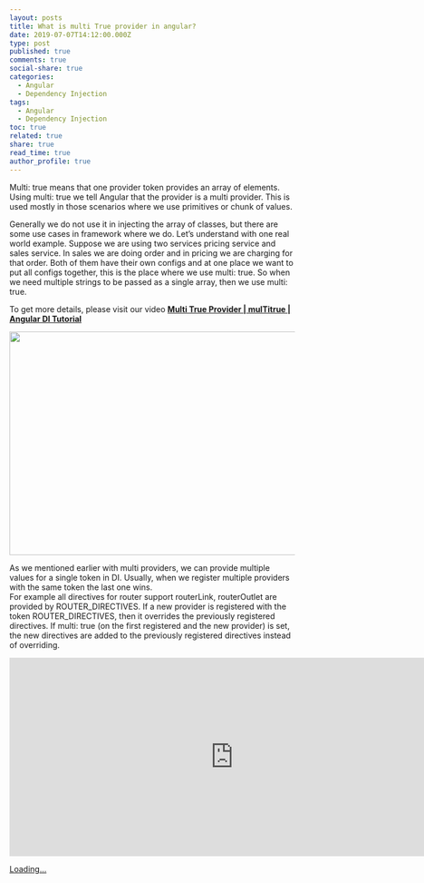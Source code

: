 ```yaml
---
layout: posts
title: What is multi True provider in angular?
date: 2019-07-07T14:12:00.000Z
type: post
published: true
comments: true
social-share: true
categories:
  - Angular
  - Dependency Injection
tags:
  - Angular
  - Dependency Injection
toc: true
related: true
share: true
read_time: true
author_profile: true
---
```


<p>Multi: true means that one provider token provides an array of elements. Using multi: true we tell Angular that the provider is a multi provider. This is used mostly in those scenarios where we use primitives or chunk of values.</p>
<p>Generally we do not use it in injecting the array of classes, but there are some use cases in framework where we do. Let’s understand with one real world example. Suppose we are using two services pricing service and sales service. In sales we are doing order and in pricing we are charging for that order. Both of them have their own configs and at one place we want to put all configs together, this is the place where we use multi: true. So when we need multiple strings to be passed as a single array, then we use multi: true.</p>
<p>To get more details, please visit our video <a href="https://www.youtube.com/watch?v=DNKGUymAC_Q" target="_blank" rel="noopener noreferrer"><strong>Multi True Provider | mulTitrue | Angular DI Tutorial</strong></a></p>
<p><img class="alignnone size-full wp-image-2399" src="{{ site.baseurl }}/assets/2019/07/84.png" alt="" width="790" height="394" /></p>
<p>As we mentioned earlier with multi providers, we can provide multiple values for a single token in DI. Usually, when we register multiple providers with the same token the last one wins.<br />For example all directives for router support routerLink, routerOutlet are provided by ROUTER_DIRECTIVES. If a new provider is registered with the token ROUTER_DIRECTIVES, then it overrides the previously registered directives. If multi: true (on the first registered and the new provider) is set, the new directives are added to the previously registered directives instead of overriding.</p>
<p><iframe src="https://www.youtube.com/embed/DNKGUymAC_Q" width="790" height="350" frameborder="0" allowfullscreen="allowfullscreen"><span data-mce-type="bookmark" style="display: inline-block; width: 0px; overflow: hidden; line-height: 0;" class="mce_SELRES_start">﻿</span></iframe></p>
<p><!-- wp:html --></p>
<div class="gumroad-product-embed" data-gumroad-product-id="UJClm"><a href="https://gumroad.com/l/UJClm">Loading...</a></div>
<p><!-- /wp:html --></p>
